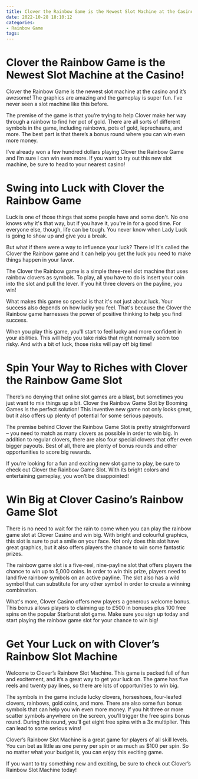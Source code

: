 ```yaml
---
title: Clover the Rainbow Game is the Newest Slot Machine at the Casino!
date: 2022-10-28 18:10:12
categories:
- Rainbow Game
tags:
---
```



#  Clover the Rainbow Game is the Newest Slot Machine at the Casino!

Clover the Rainbow Game is the newest slot machine at the casino and it’s awesome! The graphics are amazing and the gameplay is super fun. I’ve never seen a slot machine like this before.

The premise of the game is that you’re trying to help Clover make her way through a rainbow to find her pot of gold. There are all sorts of different symbols in the game, including rainbows, pots of gold, leprechauns, and more. The best part is that there’s a bonus round where you can win even more money.

I’ve already won a few hundred dollars playing Clover the Rainbow Game and I’m sure I can win even more. If you want to try out this new slot machine, be sure to head to your nearest casino!

#  Swing into Luck with Clover the Rainbow Game 

Luck is one of those things that some people have and some don't. No one knows why it's that way, but if you have it, you're in for a good time. For everyone else, though, life can be tough. You never know when Lady Luck is going to show up and give you a break.

But what if there were a way to influence your luck? There is! It's called the Clover the Rainbow game and it can help you get the luck you need to make things happen in your favor.

The Clover the Rainbow game is a simple three-reel slot machine that uses rainbow clovers as symbols. To play, all you have to do is insert your coin into the slot and pull the lever. If you hit three clovers on the payline, you win!

What makes this game so special is that it's not just about luck. Your success also depends on how lucky you feel. That's because the Clover the Rainbow game harnesses the power of positive thinking to help you find success.

When you play this game, you'll start to feel lucky and more confident in your abilities. This will help you take risks that might normally seem too risky. And with a bit of luck, those risks will pay off big time!

#  Spin Your Way to Riches with Clover the Rainbow Game Slot 

There’s no denying that online slot games are a blast, but sometimes you just want to mix things up a bit. Clover the Rainbow Game Slot by Booming Games is the perfect solution! This inventive new game not only looks great, but it also offers up plenty of potential for some serious payouts.

The premise behind Clover the Rainbow Game Slot is pretty straightforward – you need to match as many clovers as possible in order to win big. In addition to regular clovers, there are also four special clovers that offer even bigger payouts. Best of all, there are plenty of bonus rounds and other opportunities to score big rewards.

If you’re looking for a fun and exciting new slot game to play, be sure to check out Clover the Rainbow Game Slot. With its bright colors and entertaining gameplay, you won’t be disappointed!

#  Win Big at Clover Casino’s Rainbow Game Slot 

There is no need to wait for the rain to come when you can play the rainbow game slot at Clover Casino and win big. With bright and colourful graphics, this slot is sure to put a smile on your face. Not only does this slot have great graphics, but it also offers players the chance to win some fantastic prizes.

The rainbow game slot is a five-reel, nine-payline slot that offers players the chance to win up to 5,000 coins. In order to win this prize, players need to land five rainbow symbols on an active payline. The slot also has a wild symbol that can substitute for any other symbol in order to create a winning combination.

What's more, Clover Casino offers new players a generous welcome bonus. This bonus allows players to claiming up to £500 in bonuses plus 100 free spins on the popular Starburst slot game. Make sure you sign up today and start playing the rainbow game slot for your chance to win big!

#  Get Your Luck on with Clover’s Rainbow Slot Machine

Welcome to Clover’s Rainbow Slot Machine. This game is packed full of fun and excitement, and it’s a great way to get your luck on. The game has five reels and twenty pay lines, so there are lots of opportunities to win big.

The symbols in the game include lucky clovers, horseshoes, four-leafed clovers, rainbows, gold coins, and more. There are also some fun bonus symbols that can help you win even more money. If you hit three or more scatter symbols anywhere on the screen, you’ll trigger the free spins bonus round. During this round, you’ll get eight free spins with a 3x multiplier. This can lead to some serious wins!

Clover’s Rainbow Slot Machine is a great game for players of all skill levels. You can bet as little as one penny per spin or as much as $100 per spin. So no matter what your budget is, you can enjoy this exciting game.

If you want to try something new and exciting, be sure to check out Clover’s Rainbow Slot Machine today!